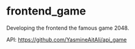 # frontend_game
Developing the frontend the famous game 2048.

API: https://github.com/YasmineAitAli/api_game
